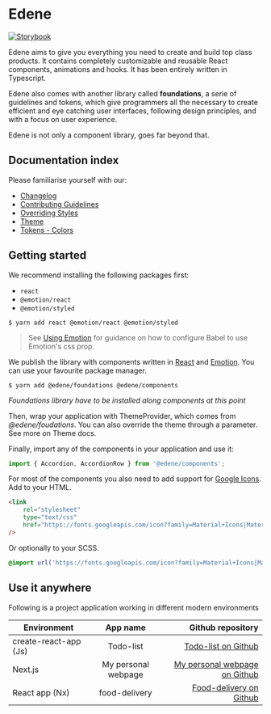# Edene

[![Storybook](https://cdn.jsdelivr.net/gh/storybooks/brand@master/badge/badge-storybook.svg)](https://main--62ed74f612c78f7bbe13743e.chromatic.com)

Edene aims to give you everything you need to create and build top class products. It contains completely customizable and reusable React components, animations and hooks. It has been entirely written in Typescript.

Edene also comes with another library called **foundations**, a serie of guidelines and tokens, which give programmers all the necessary to create efficient and eye catching user interfaces, following design principles, and with a focus on user experience.

Edene is not only a component library, goes far beyond that.

## Documentation index

Please familiarise yourself with our:

-   [Changelog](https://main--62ed74f612c78f7bbe13743e.chromatic.com/?path=/story/changelog--page)
-   [Contributing Guidelines](https://main--62ed74f612c78f7bbe13743e.chromatic.com/?path=/story/contributing-guidelines--page)
-   [Overriding Styles](https://main--62ed74f612c78f7bbe13743e.chromatic.com/?path=/story/overriding-styles--page)
-   [Theme](https://main--62ed74f612c78f7bbe13743e.chromatic.com/?path=/story/theme--page)
-   [Tokens - Colors](https://main--62ed74f612c78f7bbe13743e.chromatic.com/?path=/story/colors--page)

## Getting started

We recommend installing the following packages first:

-   `react`
-   `@emotion/react`
-   `@emotion/styled`

```shell
$ yarn add react @emotion/react @emotion/styled
```

> See [Using Emotion](https://guardian.github.io/source/?path=/docs/docs-04-using-emotion--page) for guidance on how to configure Babel to use Emotion's css prop.

We publish the library with components written in [React](https://reactjs.org/) and [Emotion](https://emotion.sh/). You can use your favourite package manager.

```shell
$ yarn add @edene/foundations @edene/components
```

_Foundations library have to be installed along components at this point_

Then, wrap your application with ThemeProvider, which comes from _@edene/foudations_. You can also override the theme through a parameter. See more on Theme docs.

Finally, import any of the components in your application and use it:

```typescript
import { Accordion, AccordionRow } from '@edene/components';
```

For most of the components you also need to add support for [Google Icons](https://fonts.google.com/icons?selected=Material+Icons). Add to your HTML.

```html
<link
    rel="stylesheet"
    type="text/css"
    href="https://fonts.googleapis.com/icon?family=Material+Icons|Material+Icons+Outlined"
/>
```

Or optionally to your SCSS.

```scss
@import url('https://fonts.googleapis.com/icon?family=Material+Icons|Material+Icons+Outlined');
```

## Use it anywhere

Following is a project application working in different modern environments

| Environment           |      App name       |                                                                           Github repository |
| --------------------- | :-----------------: | ------------------------------------------------------------------------------------------: |
| create-react-app (Js) |      Todo-list      |                                [Todo-list on Github](https://github.com/aLosada7/todo-list) |
| Next.js               | My personal webpage |               [My personal webpage on Github](https://github.com/aLosada7/personal-webpage) |
| React app (Nx)        |    food-delivery    | [Food-delivery on Github](https://github.com/aLosada7/edene/tree/master/apps/food-delivery) |
